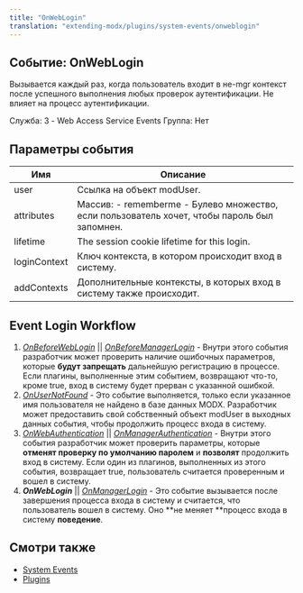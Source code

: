 ```yaml
---
title: "OnWebLogin"
translation: "extending-modx/plugins/system-events/onweblogin"
---
```


## Событие: OnWebLogin

Вызывается каждый раз, когда пользователь входит в не-mgr контекст после успешного выполнения любых проверок аутентификации. Не влияет на процесс аутентификации.

Служба: 3 - Web Access Service Events
Группа: Нет

## Параметры события

| Имя          | Описание                                                                                     |
| ------------ | -------------------------------------------------------------------------------------------- |
| user         | Ссылка на объект modUser.                                                                    |
| attributes   | Массив: - rememberme - Булево множество, если пользователь хочет, чтобы пароль был запомнен. |
| lifetime     | The session cookie lifetime for this login.                                                  |
| loginContext | Ключ контекста, в котором происходит вход в систему.                                         |
| addContexts  | Дополнительные контексты, в которых вход в систему также происходит.                         |

## Event Login Workflow

1. _[_OnBeforeWebLogin_](extending-modx/plugins/system-events/onbeforeweblogin)_ || _[OnBeforeManagerLogin](extending-modx/plugins/system-events/onbeforemanagerlogin)_ - Внутри этого события разработчик может проверить наличие ошибочных параметров, которые **будут запрещать** дальнейшую регистрацию в процессе. Если плагины, выполненные этим событием, возвращают что-то, кроме true, вход в систему будет прерван с указанной ошибкой.
2. _[OnUserNotFound](extending-modx/plugins/system-events/onusernotfound)_ - Это событие выполняется, только если указанное имя пользователя не найдено в базе данных MODX. Разработчик может предоставить свой собственный объект modUser в выходных данных события, чтобы продолжить процесс входа в систему.
3. _[OnWebAuthentication](extending-modx/plugins/system-events/onwebauthentication)_ || _[OnManagerAuthentication](hextending-modx/plugins/system-events/onmanagerauthentication)_ - Внутри этого события разработчик может проверить параметры, которые **отменят проверку по умолчанию паролем** и **позволят** продолжить вход в систему. Если один из плагинов, выполненных из этого события, возвращает true, пользователь считается проверенным и вошел в систему.
4. **_OnWebLogin_** || _[OnManagerLogin](extending-modx/plugins/system-events/onmanagerlogin)_ - Это событие вызывается после завершения процесса входа в систему и считается, что пользователь вошел в систему. Оно **не меняет **процесс входа в систему **поведение**.

## Смотри также

- [System Events](extending-modx/plugins/system-events "System Events")
- [Plugins](extending-modx/plugins "Plugins")
